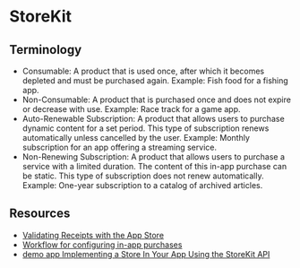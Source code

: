# StoreKit

## Terminology

* Consumable: A product that is used once, after which it becomes depleted and must be purchased again. Example: Fish food for a fishing app.
* Non-Consumable: A product that is purchased once and does not expire or decrease with use. Example: Race track for a game app.
* Auto-Renewable Subscription: A product that allows users to purchase dynamic content for a set period. This type of subscription renews automatically unless cancelled by the user. Example: Monthly subscription for an app offering a streaming service.
* Non-Renewing Subscription: A product that allows users to purchase a service with a limited duration. The content of this in-app purchase can be static. This type of subscription does not renew automatically. Example: One-year subscription to a catalog of archived articles.




## Resources

* [Validating Receipts with the App Store](https://developer.apple.com/documentation/storekit/original_api_for_in-app_purchase/validating_receipts_with_the_app_store)
* [Workflow for configuring in-app purchases](https://help.apple.com/app-store-connect/#/devb57be10e7)
* [demo app Implementing a Store In Your App Using the StoreKit API](https://developer.apple.com/documentation/storekit/in-app_purchase/implementing_a_store_in_your_app_using_the_storekit_api)
